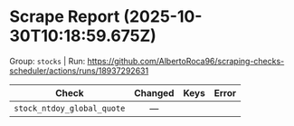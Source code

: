 # Scrape Report (2025-10-30T10:18:59.675Z)

Group: `stocks`  |  Run: https://github.com/AlbertoRoca96/scraping-checks-scheduler/actions/runs/18937292631

| Check | Changed | Keys | Error |
|---|:---:|:--|:--|
| `stock_ntdoy_global_quote` | — |  |  |
